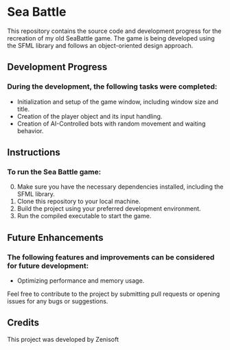 # Sea Battle
This repository contains the source code and development progress for the recreation of my old SeaBattle game. The game is being developed using the SFML library and follows an object-oriented design approach.

## Development Progress
### During the development, the following tasks were completed:

- Initialization and setup of the game window, including window size and title.
- Creation of the player object and its input handling.
- Creation of AI-Controlled bots with random movement and waiting behavior.

## Instructions
### To run the Sea Battle game:

0. Make sure you have the necessary dependencies installed, including the SFML library.
1. Clone this repository to your local machine.
2. Build the project using your preferred development environment.
3. Run the compiled executable to start the game.

## Future Enhancements
### The following features and improvements can be considered for future development:

- Optimizing performance and memory usage.

Feel free to contribute to the project by submitting pull requests or opening issues for any bugs or suggestions.

## Credits
This project was developed by Zenisoft
